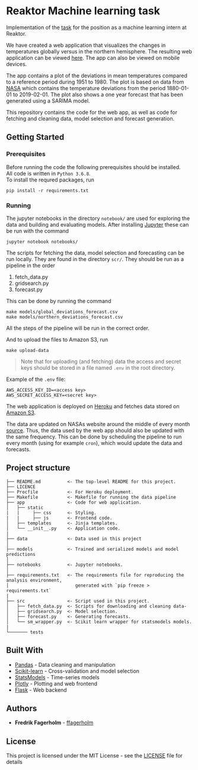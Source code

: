 # Reaktor Machine learning task

Implementation of the [task](https://www.reaktor.com/ennakkotehtava-koneoppiminen/) for the position as a machine learning intern at Reaktor.

We have created a web application that visualizes the changes in temperatures globally versus in the northern hemisphere.
The resulting web application can be viewed [here](http://tempdev-dashboard.herokuapp.com/). The app can also be viewed 
on mobile devices.  

The app contains a plot of the deviations in mean temperatures compared to a reference period during 1951 to 1980. The plot is based on data from [NASA](https://data.giss.nasa.gov/gistemp/) which contains the temperature deviations from
the period 1880-01-01 to 2019-02-01. The plot also shows a one year forecast that has been generated using a SARIMA model.

This repository contains the code for the web app, as well as code for fetching and cleaning data, model selection and forecast generation.

## Getting Started

### Prerequisites

Before running the code the following prerequisites should be installed.  
All code is written in `Python 3.6.8`.  
To install the requred packages, run  
```
pip install -r requirements.txt
```

### Running 

The jupyter notebooks in the directory `notebook/` are used for exploring the data and building and evaluating models.
After installing [Jupyter](https://jupyter.org/) these can be run with the command  
```
jupyter notebook notebooks/
```

The scripts for fetching the data, model selection and forecasting can be run locally. They are found in the directory `scr/`. 
They should be run as a pipeline in the order
1. fetch_data.py
2. gridsearch.py
3. forecast.py  

This can be done by running the command  
```
make models/global_deviations_forecast.csv
make models/northern_deviations_forecast.csv
```
All the steps of the pipeline will be run in the correct order.  

And to upload the files to Amazon S3, run  
```
make upload-data
```
> Note that for uploading (and fetching) data the access and secret keys should be stored in a file named `.env` in the root directory.  

Example of the `.env` file:
```
AWS_ACCESS_KEY_ID=<access key>
AWS_SECRET_ACCESS_KEY=<secret key>
```

The web application is deployed on [Heroku](https://www.heroku.com) and fetches data stored on [Amazon S3](https://aws.amazon.com/s3/).  

The data are updated on NASAs website around the middle of every month [source](https://data.giss.nasa.gov/gistemp/). Thus, the data used by the web app should also be updated with the same frequency. This can be done by scheduling the pipeline to run every month (using for example `cron`), which would update the data and forecasts.  

## Project structure

    ├── README.md          <- The top-level README for this project.
    ├── LICENCE
    ├── Procfile           <- For Heroku deployment.
    ├── Makefile           <- Makefile for running the data pipeline
    ├── app                <- Code for web application.
    │   ├── static
    |   |     ├── css      <- Styling.
    |   |     ├── js       <- Frontend code.
    │   ├── templates      <- Jinja templates.
    │   └── __init__.py    <- Application code.
    |
    ├── data               <- Data used in this project
    │
    ├── models             <- Trained and serialized models and model predictions
    │
    ├── notebooks          <- Jupyter notebooks.
    │
    ├── requirements.txt   <- The requirements file for reproducing the analysis environment, 
    │                         generated with `pip freeze > requirements.txt`
    |
    ├── src                <- Script used in this project.
    │   ├── fetch_data.py  <- Scripts for downloading and cleaning data-
    │   ├── gridsearch.py  <- Model selection.
    │   ├── forecast.py    <- Generating forecasts.
    │   └── sm_wrapper.py  <- Scikit learn wrapper for statsmodels models.
    |
    └─────── tests



## Built With

* [Pandas](https://pandas.pydata.org/) - Data cleaning and manipulation
* [Scikit-learn](https://scikit-learn.org/) - Cross-validation and model selection
* [StatsModels](http://www.statsmodels.org/dev/index.html) - Time-series models
* [Plotly](https://plot.ly/) - Plotting and web frontend
* [Flask](http://flask.pocoo.org/) - Web backend


## Authors

* **Fredrik Fagerholm** - [ffagerholm](https://github.com/ffagerholm)

## License

This project is licensed under the MIT License - see the [LICENSE](LICENSE) file for details
